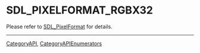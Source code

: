 # SDL_PIXELFORMAT_RGBX32

Please refer to [SDL_PixelFormat](SDL_PixelFormat) for details.

----
[CategoryAPI](CategoryAPI), [CategoryAPIEnumerators](CategoryAPIEnumerators)

